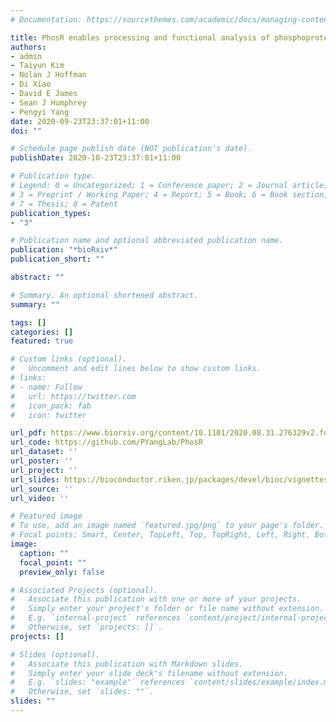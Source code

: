 ```yaml
---
# Documentation: https://sourcethemes.com/academic/docs/managing-content/

title: PhosR enables processing and functional analysis of phosphoproteomic data
authors: 
- admin
- Taiyun Kim
- Nolan J Hoffman
- Di Xiao
- David E James
- Sean J Humphrey
- Pengyi Yang
date: 2020-09-23T23:37:01+11:00
doi: ""

# Schedule page publish date (NOT publication's date).
publishDate: 2020-10-23T23:37:01+11:00

# Publication type.
# Legend: 0 = Uncategorized; 1 = Conference paper; 2 = Journal article;
# 3 = Preprint / Working Paper; 4 = Report; 5 = Book; 6 = Book section;
# 7 = Thesis; 8 = Patent
publication_types:
- "3"

# Publication name and optional abbreviated publication name.
publication: "*bioRxiv*"
publication_short: ""

abstract: ""

# Summary. An optional shortened abstract.
summary: ""

tags: []
categories: []
featured: true

# Custom links (optional).
#   Uncomment and edit lines below to show custom links.
# links:
# - name: Follow
#   url: https://twitter.com
#   icon_pack: fab
#   icon: twitter

url_pdf: https://www.biorxiv.org/content/10.1101/2020.08.31.276329v2.full
url_code: https://github.com/PYangLab/PhosR
url_dataset: ''
url_poster: ''
url_project: ''
url_slides: https://bioconductor.riken.jp/packages/devel/bioc/vignettes/PhosR/inst/doc/PhosR.pdf
url_source: ''
url_video: ''

# Featured image
# To use, add an image named `featured.jpg/png` to your page's folder. 
# Focal points: Smart, Center, TopLeft, Top, TopRight, Left, Right, BottomLeft, Bottom, BottomRight.
image:
  caption: ""
  focal_point: ""
  preview_only: false

# Associated Projects (optional).
#   Associate this publication with one or more of your projects.
#   Simply enter your project's folder or file name without extension.
#   E.g. `internal-project` references `content/project/internal-project/index.md`.
#   Otherwise, set `projects: []`.
projects: []

# Slides (optional).
#   Associate this publication with Markdown slides.
#   Simply enter your slide deck's filename without extension.
#   E.g. `slides: "example"` references `content/slides/example/index.md`.
#   Otherwise, set `slides: ""`.
slides: ""
---
```

